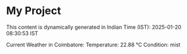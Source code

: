 # My Project

This content is dynamically generated in Indian Time (IST): 2025-01-20 08:30:53 IST


Current Weather in Coimbatore:
Temperature: 22.88 °C
Condition: mist
